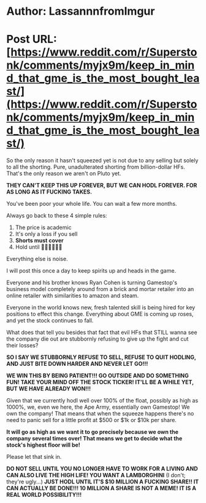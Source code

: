 # Author: LassannnfromImgur
# Post URL: [https://www.reddit.com/r/Superstonk/comments/myjx9m/keep_in_mind_that_gme_is_the_most_bought_least/](https://www.reddit.com/r/Superstonk/comments/myjx9m/keep_in_mind_that_gme_is_the_most_bought_least/)


 So the only reason it hasn't squeezed yet is not due to any selling but solely to all the shorting. Pure, unadulterated shorting from billion-dollar HFs. That's the only reason we aren't on Pluto yet.

**THEY CAN'T KEEP THIS UP FOREVER, BUT WE CAN HODL FOREVER. FOR AS LONG AS IT FUCKING TAKES.**

You've been poor your whole life. You can wait a few more months.

Always go back to these 4 simple rules:

1. The price is academic
2. It's only a loss if you sell
3. **Shorts must cover**
4. Hold until 🚀🚀🚀🚀🚀🚀

Everything else is noise.

I will post this once a day to keep spirits up and heads in the game.

Everyone and his brother knows Ryan Cohen is turning Gamestop's business model completely around from a brick and mortar retailer into an online retailer with similarities to amazon and steam.

Everyone in the world knows new, fresh talented skill is being hired for key positions to effect this change. Everything about GME is coming up roses, and yet the stock continues to fall.

What does that tell you besides that fact that evil HFs that STILL wanna see the company die out are stubbornly refusing to give up the fight and cut their losses?

**SO I SAY WE STUBBORNLY REFUSE TO SELL, REFUSE TO QUIT HODLING, AND JUST BITE DOWN HARDER AND NEVER LET GO!!!**

**WE WIN THIS BY BEING PATIENT!!! GO OUTSIDE AND DO SOMETHING FUN! TAKE YOUR MIND OFF THE STOCK TICKER! IT'LL BE A WHILE YET, BUT WE HAVE ALREADY WON!!!**

Given that we currently hodl well over 100% of the float, possibly as high as 1000%, we, even we here, the Ape Army, essentially own Gamestop! We own the company! That means that when the squeeze happens there's no need to panic sell for a little profit at $500 or $1k or $10k per share.

**It will go as high as we want it to go precisely because we own the company several times over! That means we get to decide what the stock's highest floor will be!**

Please let that sink in.

**DO NOT SELL UNTIL YOU NO LONGER HAVE TO WORK FOR A LIVING AND CAN ALSO LIVE THE HIGH LIFE! YOU WANT A LAMBORGHINI** (I don't; they're ugly...) **JUST HODL UNTIL IT'S $10 MILLION A FUCKING SHARE!! IT CAN ACTUALLY BE DONE!!! 10 MILLION A SHARE IS NOT A MEME! IT IS A REAL WORLD POSSIBILITY!!!**